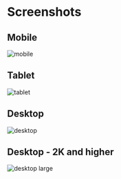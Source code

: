 # Screenshots

## Mobile

![mobile](https://user-images.githubusercontent.com/25399329/218120139-115aa8e6-6b0d-40f5-aa30-4526bf5b47c0.png)

## Tablet

![tablet](https://user-images.githubusercontent.com/25399329/218120175-fa80cefb-5ecf-4c46-9e13-f2f7ee623a67.png)

## Desktop

![desktop](https://user-images.githubusercontent.com/25399329/218120195-015fa5d7-5b86-4468-958c-9b99755cfbed.png)

## Desktop - 2K and higher

![desktop large](https://user-images.githubusercontent.com/25399329/218120225-3beb1b0a-53e4-49cf-b9f5-86448eec03e8.png)

